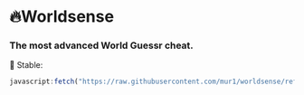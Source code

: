 # 🔥Worldsense
### The most advanced World Guessr cheat.

🙂 Stable:
```js
javascript:fetch("https://raw.githubusercontent.com/mur1/worldsense/refs/heads/main/Worldsense.js").then(t=>t.text()).then(eval);
```
